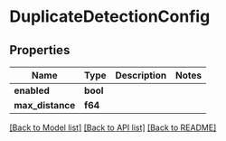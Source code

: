 # DuplicateDetectionConfig

## Properties

Name | Type | Description | Notes
------------ | ------------- | ------------- | -------------
**enabled** | **bool** |  | 
**max_distance** | **f64** |  | 

[[Back to Model list]](../README.md#documentation-for-models) [[Back to API list]](../README.md#documentation-for-api-endpoints) [[Back to README]](../README.md)


